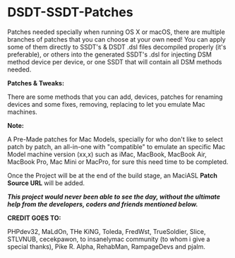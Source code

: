 # DSDT-SSDT-Patches

Patches needed specially when running OS X or macOS, there are multiple branches of patches that you can choose at your own need! You can apply some of them directly to SSDT's & DSDT .dsl files decompiled properly (it's preferable), or others into the generated SSDT's .dsl for injecting DSM method device per device, or one SSDT that will contain all DSM methods needed.


**Patches & Tweaks:**

There are some methods that you can add, devices, patches for renaming devices and some fixes, removing, replacing to let you emulate Mac machines.



**Note:**

A Pre-Made patches for Mac Models, specially for who don't like to select patch by patch, an all-in-one with "compatible" to emulate an specific Mac Model machine version (xx,x) such as iMac, MacBook, MacBook Air, MacBook Pro, Mac Mini or MacPro, for sure this need time to be completed.

Once the Project will be at the end of the build stage, an MaciASL **Patch Source URL** will be added.



***This project would never been able to see the day, without the ultimate help from the developers, coders and friends mentioned below.***

**CREDIT GOES TO:**

PHPdev32, MaLdOn, THe KiNG, Toleda, FredWst, TrueSoldier, Slice, STLVNUB, cecekpawon, to insanelymac community (to whom i give  a special thanks), Pike R. Alpha, RehabMan, RampageDevs and pjalm. 
